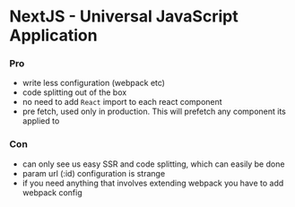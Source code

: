# **NextJS - Universal JavaScript Application**

### Pro
  - write less configuration (webpack etc)
  - code splitting out of the box
  - no need to add `React` import to each react component
  - pre fetch, used only in production. This will prefetch any component its applied to

### Con
  - can only see us easy SSR and code splitting, which can easily be done
  - param url (:id) configuration is strange
  - if you need anything that involves extending webpack you have to add webpack config
